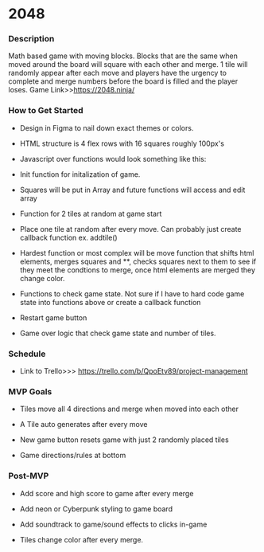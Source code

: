 # **2048**

### Description 
Math based game with moving blocks. Blocks that are the same when moved around 
the board will square with each other and merge. 1 tile will randomly appear after each move and players have the urgency to complete and merge numbers before the board is filled and the player loses. Game Link>>https://2048.ninja/



### How to Get Started
* Design in Figma to nail down exact themes or colors. 

* HTML structure is 4 flex rows with 16 squares roughly 100px's

* Javascript over functions would look something like this:

* Init function for initalization of game.

* Squares will be put in Array and future functions will access and edit array

* Function for 2 tiles at random at game start

* Place one tile at random after every move. Can probably just create callback function ex. addtile()

* Hardest function or most complex will be move function that shifts html elements, merges squares and **, checks squares next to them to see if they meet the condtions to merge, once html elements are merged they change color.

* Functions to check game state. Not sure if I have to hard code game state into 
  functions above or create a callback function

* Restart game button

* Game over logic that check game state and number of tiles. 

### Schedule
* Link to Trello>>> https://trello.com/b/QpoEtv89/project-management

### MVP Goals

  * Tiles move all 4 directions and merge when moved into each other

  * A Tile auto generates after every move

  * New game button resets game with just 2 randomly placed tiles

  * Game directions/rules at bottom


### Post-MVP

  * Add score and high score to game after every merge

  * Add neon or Cyberpunk styling to game board

  * Add soundtrack to game/sound effects to clicks in-game

  * Tiles change color after every merge.

